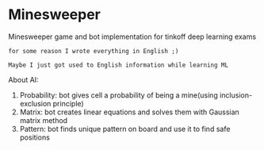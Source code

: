 # Minesweeper
Minesweeper game and bot implementation for tinkoff deep learning exams

`for some reason I wrote everything in English ;)`

`Maybe I just got used to English information while learning ML `

About AI:

1. Probability: bot gives cell a probability of being a mine(using inclusion-exclusion principle)
2. Matrix: bot creates linear equations and solves them with Gaussian matrix method
3. Pattern: bot finds unique pattern on board and use it to find safe positions
